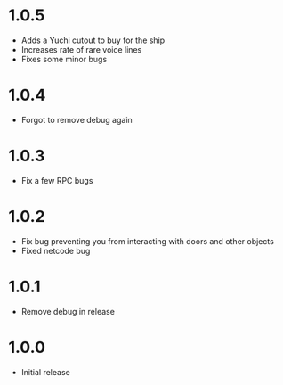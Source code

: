 # 1.0.5

- Adds a Yuchi cutout to buy for the ship
- Increases rate of rare voice lines
- Fixes some minor bugs

# 1.0.4

- Forgot to remove debug again

# 1.0.3

- Fix a few RPC bugs

# 1.0.2

- Fix bug preventing you from interacting with doors and other objects
- Fixed netcode bug

# 1.0.1

- Remove debug in release

# 1.0.0

- Initial release
